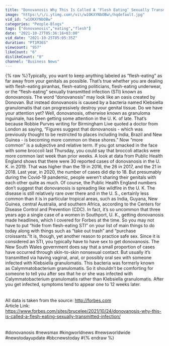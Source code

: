 ```yaml
---
title: "Donovanosis Why This Is Called A ‘Flesh Eating’ Sexually Transmitted"
image: "https:\/\/i.ytimg.com\/vi\/w1OKXYNbOBw\/hqdefault.jpg"
vid_id: "w1OKXYNbOBw"
categories: "People-Blogs"
tags: ["donovanosis","eating","flesh"]
date: "2021-10-27T05:36:16+03:00"
vid_date: "2021-10-25T05:05:35Z"
duration: "PT1M36S"
viewcount: "957"
likeCount: "6"
dislikeCount: "0"
channel: "Business News"
---
```

{% raw %}Typically, you want to keep anything labeled as “flesh-eating” as far away from your genitals as possible. That’s true whether you are dealing with flesh-eating piranhas, flesh-eating politicians, flesh-eating underwear, or the “flesh-eating” sexually transmitted infection (STI) known as donovanosis. The word “donovanosis” may look like an oasis created by Donovan. But instead donovanosis is caused by a bacteria named Klebsiella granulomatis that can progressively destroy your genital tissue. Do we have your attention yet? Well, donovanosis, otherwise known as granuloma inguinale, has been getting some attention in the U. K. of late. That’s because Robbie Purves writing for Birmingham Live quoted a doctor from London as saying, “Figures suggest that donovanosis - which was previously thought to be restricted to places including India, Brazil and New Guinea - is becoming more common on these shores.” Now “more common” is a subjective and relative term. If you got smacked in the face with some broccoli last Thursday, you could say that broccoli attacks were more common last week than prior weeks. A look at data from Public Health England shows that there were 30 reported cases of donovanosis in the U. K. in 2019. That was higher than the 19 in 2016, the 26 in 2017, and the 21 in 2018. Last year, in 2020, the number of cases did dip to 18. But presumably during the Covid-19 pandemic, people weren’t sharing their genitals with each other quite as much. Of course, the Public Health England numbers don’t suggest that donovanosis is spreading like wildfire in the U. K. The disease is still relatively rare over there and in the U. S., certainly less common than it is in particular tropical areas, such as India, Guyana, New Guinea, central Australia, and southern Africa, according to the Centers for Disease Control and Prevention (CDC). In fact, it’s so uncommon that three years ago a single case of a women in Southport, U. K., getting donovanosis made headlines, which I covered for Forbes at the time. So you may not have to put “hide from flesh-eating STI” on your list of main things to do today along with things such as “take out trash” and “purchase croissants.”It is, though, yet another reason to practice safe sex. Since it is considered an STI, you typically have to have sex to get donovanosis. The New South Wales government does say that a small proportion of cases have occurred through skin-to-skin nonsexual contact. But usually it’s transmitted via having vaginal, anal, or possibly oral sex with someone infected with Klebsiella granulomatis. This bacteria was formerly known as Calymmatobacterium granulomatis. So it shouldn’t be comforting for someone to tell you after sex that he or she was infected with Calymmatobacterium granulomatis rather than Klebsiella granulomatis. After you get infected, symptoms tend to appear one to 12 weeks later.<br /><br /><br />All data is taken from the source: <a rel="nofollow" target="blank" href="http://forbes.com">http://forbes.com</a><br />Article Link: <a rel="nofollow" target="blank" href="https://www.forbes.com/sites/brucelee/2021/10/24/donovanosis-why-this-is-called-a-flesh-eating-sexually-transmitted-infection/">https://www.forbes.com/sites/brucelee/2021/10/24/donovanosis-why-this-is-called-a-flesh-eating-sexually-transmitted-infection/</a><br /><br /><br />#donovanosis #newsmax #kingworldnews #newsworldwide #newstodayupdate #bbcnewstoday #{% endraw %}
